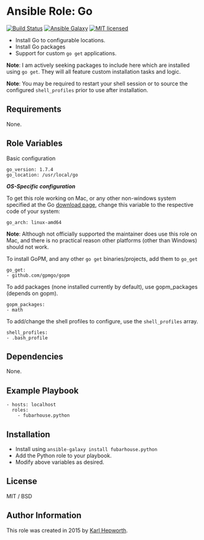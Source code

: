 # Ansible Role: Go

[![Build Status](https://travis-ci.org/fubarhouse/ansible-role-golang.svg?branch=master)](https://travis-ci.org/fubarhouse/ansible-role-golang)
[![Ansible Galaxy](https://img.shields.io/badge/galaxy-fubarhouse--golang-5140.svg)](https://galaxy.ansible.com/fubarhouse/golang)
[![MIT licensed](https://img.shields.io/badge/license-MIT-blue.svg)](https://raw.githubusercontent.com/fubarhouse/ansible-role-golang/master/LICENSE)

* Install Go to configurable locations.
* Install Go packages
* Support for custom `go get` applications.

**Note**: I am actively seeking packages to include here which are installed using `go get`. They will all feature custom installation tasks and logic.
 
**Note**: You may be required to restart your shell session or to source the configured `shell_profiles` prior to use after installation.

## Requirements

  None.

## Role Variables

Basic configuration
````
go_version: 1.7.4
go_location: /usr/local/go
````

***OS-Specific configuration***

To get this role working on Mac, or any other non-windows system specified at the Go [download page](https://golang.org/dl/), change this variable to the respective code of your system:
````
go_arch: linux-amd64
````
**Note**: Although not officially supported the maintainer does use this role on Mac, and there is no practical reason other platforms (other than Windows) should not work.

To install GoPM, and any other `go get` binaries/projects, add them to `go_get`
````
go_get:
- github.com/gpmgo/gopm
````

To add packages (none installed currently by default), use gopm_packages (depends on gopm). 
````
gopm_packages:
- math
````

To add/change the shell profiles to configure, use the `shell_profiles` array.
````
shell_profiles:
- .bash_profile
````

## Dependencies

None.

## Example Playbook
````
- hosts: localhost
  roles:
    - fubarhouse.python
````

## Installation

* Install using `ansible-galaxy install fubarhouse.python`
* Add the Python role to your playbook.
* Modify above variables as desired.

## License

MIT / BSD

## Author Information

This role was created in 2015 by [Karl Hepworth](https://twitter.com/fubarhouse).
